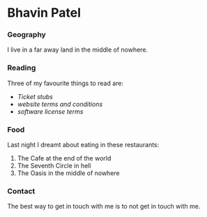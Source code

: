 # Bhavin Patel

### Geography

I live in a far away land in the middle of nowhere.

### Reading

Three of my favourite things to read are:

- *Ticket stubs*
- *website terms and conditions*
- *software license terms*

### Food

Last night I dreamt about eating in these restaurants:

1. The Cafe at the end of the world
2. The Seventh Circle in hell
3. The Oasis in the middle of nowhere

### Contact

The best way to get in touch with me is to not get in touch with me.
